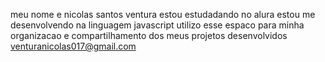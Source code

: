 meu nome e nicolas santos ventura 
estou estudadando no alura
estou me desenvolvendo na linguagem javascript
utilizo esse espaco para minha organizacao e compartilhamento dos meus projetos desenvolvidos 
venturanicolas017@gmail.com
